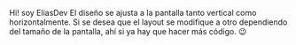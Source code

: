 Hi! soy EliasDev
El diseño se ajusta a la pantalla tanto vertical como horizontalmente. Si se desea que el layout se modifique a otro dependiendo del tamaño de la pantalla, ahí si ya hay que hacer más código. 😉
